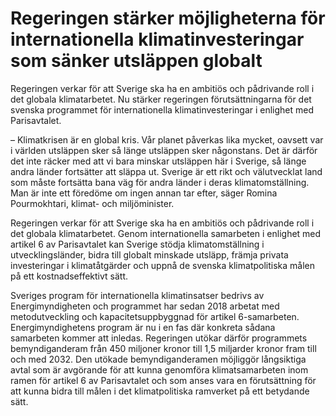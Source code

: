 # Regeringen stärker möjligheterna för internationella klimatinvesteringar som sänker utsläppen globalt

Regeringen verkar för att Sverige ska ha en ambitiös och pådrivande roll i det globala klimatarbetet. Nu stärker regeringen förutsättningarna för det svenska programmet för internationella klimatinvesteringar i enlighet med Parisavtalet.

– Klimatkrisen är en global kris. Vår planet påverkas lika mycket, oavsett var i världen utsläppen sker så länge utsläppen sker någonstans. Det är därför det inte räcker med att vi bara minskar utsläppen här i Sverige, så länge andra länder fortsätter att släppa ut. Sverige är ett rikt och välutvecklat land som måste fortsätta bana väg för andra länder i deras klimatomställning. Man är inte ett föredöme om ingen annan tar efter, säger Romina Pourmokhtari, klimat- och miljöminister.

Regeringen verkar för att Sverige ska ha en ambitiös och pådrivande roll i det globala klimatarbetet. Genom internationella samarbeten i enlighet med artikel 6 av Parisavtalet kan Sverige stödja klimatomställning i utvecklingsländer, bidra till globalt minskade utsläpp, främja privata investeringar i klimatåtgärder och uppnå de svenska klimatpolitiska målen på ett kostnadseffektivt sätt.

Sveriges program för internationella klimatinsatser bedrivs av Energimyndigheten och programmet har sedan 2018 arbetat med metodutveckling och kapacitetsuppbyggnad för artikel 6-samarbeten. Energimyndighetens program är nu i en fas där konkreta sådana samarbeten kommer att inledas. Regeringen utökar därför programmets bemyndiganderam från 450 miljoner kronor till 1,5 miljarder kronor fram till och med 2032. Den utökade bemyndiganderamen möjliggör långsiktiga avtal som är avgörande för att kunna genomföra klimatsamarbeten inom ramen för artikel 6 av Parisavtalet och som anses vara en förutsättning för att kunna bidra till målen i det klimatpolitiska ramverket på ett betydande sätt.
